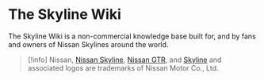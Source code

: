 # The Skyline Wiki

The Skyline Wiki is a non-commercial knowledge base built for, and by fans and owners of Nissan Skylines around the world.

> [!info]
> Nissan, [Nissan Skyline](https://search.ipaustralia.gov.au/trademarks/search/view/214066), [Nissan GTR](https://search.ipaustralia.gov.au/trademarks/search/view/905985), and [Skyline](https://search.ipaustralia.gov.au/trademarks/search/view/957759) and associated logos are trademarks of Nissan Motor Co., Ltd.
